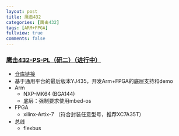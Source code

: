 ```yaml
---
layout: post
title: 鹰击432
categories: [鹰击432]
tags: [ARM+FPGA]
fullview: true
comments: false
---
```




### [鹰击432-PS-PL（研二）（进行中）](https://github.com/whutddk/YJ432-PL-PS)
* [仓库链接](https://github.com/whutddk/YJ432-PL-PS)
* 基于通用平台的最后版本YJ435，开发Arm+FPGA的底层支持和demo
* Arm
    - NXP-MK64 (BGA144)
    - 底层：强制要求使用mbed-os
* FPGA
    - xilinx-Artix-7 （符合封装任意型号，推荐XC7A35T）
* 总线
    - flexbus



